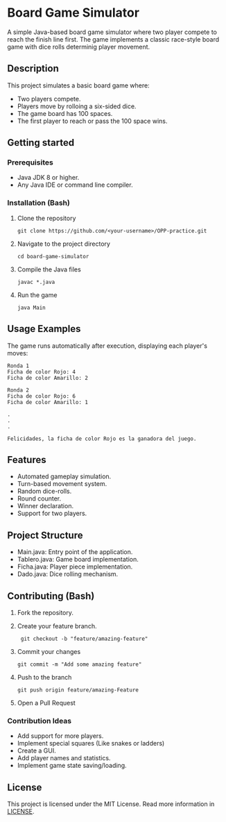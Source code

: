 # Board Game Simulator

A simple Java-based board game simulator where two player compete to reach the finish line first. The game implements a classic race-style board game with dice rolls determinig player movement.


## Description

This project simulates a basic board game where:
* Two players compete.
* Players move by rolloing a six-sided dice.
* The game board has 100 spaces.
* The first player to reach or pass the 100 space wins.


## Getting started

### Prerequisites
* Java JDK 8 or higher.
* Any Java IDE or command line compiler.

### Installation (Bash)

1. Clone the repository 
   
    ```git clone https://github.com/<your-username>/OPP-practice.git```

2. Navigate to the project directory

    ```cd board-game-simulator```

3. Compile the Java files

    ```javac *.java```

4. Run the game

    ```java Main```


## Usage Examples
The game runs automatically after execution, displaying each player's moves:

```
Ronda 1
Ficha de color Rojo: 4
Ficha de color Amarillo: 2

Ronda 2
Ficha de color Rojo: 6
Ficha de color Amarillo: 1

.
.
.

Felicidades, la ficha de color Rojo es la ganadora del juego.

```

## Features
* Automated gameplay simulation.
* Turn-based movement system.
* Random dice-rolls.
* Round counter.
* Winner declaration.
* Support for two players.


## Project Structure
* Main.java: Entry point of the application.
* Tablero.java: Game board implementation.
* Ficha.java: Player piece implementation.
* Dado.java: Dice rolling mechanism.


## Contributing (Bash)
1. Fork the repository.
   
2. Create your feature branch.
   ```
    git checkout -b "feature/amazing-feature"
   ```

3. Commit your changes
    ```
    git commit -m "Add some amazing feature"
    ```

4. Push to the branch
   ```
   git push origin feature/amazing-Feature
   ```

5. Open a Pull Request


### Contribution Ideas
* Add support for more players.
* Implement special squares (Like snakes or ladders)
* Create a GUI.
* Add player names and statistics.
* Implement game state saving/loading.


## License
This project is licensed under the MIT License. Read more information in [LICENSE](/LICENSE).